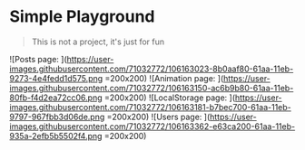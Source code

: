 # Simple Playground
> This is not a project, it's just for fun

![Posts page: ](https://user-images.githubusercontent.com/71032772/106163023-8b0aaf80-61aa-11eb-9273-4e4fedd1d575.png =200x200)
![Animation page: ](https://user-images.githubusercontent.com/71032772/106163150-ac6b9b80-61aa-11eb-80fb-f4d2ea72cc06.png =200x200)
![LocalStorage page: ](https://user-images.githubusercontent.com/71032772/106163181-b7bec700-61aa-11eb-9797-967fbb3d06de.png =200x200)
![Users page: ](https://user-images.githubusercontent.com/71032772/106163362-e63ca200-61aa-11eb-935a-2efb5b5502f4.png =200x200)
